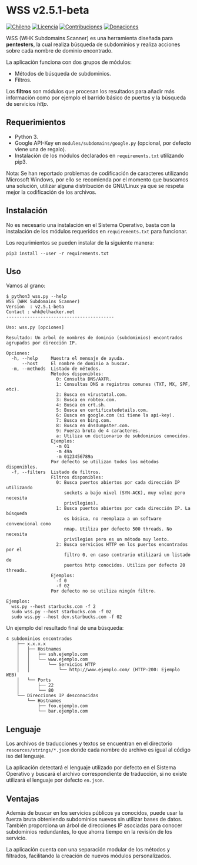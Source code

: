 # WSS v2.5.1-beta

[![Chileno](https://img.shields.io/badge/From-Chile-blue.svg)](https://es.wikipedia.org/wiki/Chile)
[![Licencia](https://img.shields.io/badge/license-GPL%20(%3E%3D%202)-blue.svg)](https://www.gnu.org/licenses/gpl-3.0.html)
[![Contribuciones](https://img.shields.io/badge/contributions-welcome-blue.svg)](https://github.com/WHK102/wss/issues)
[![Donaciones](https://img.shields.io/badge/Donate-PayPal-blue.svg)](https://paypal.me/whk102)

WSS (WHK Subdomains Scanner) es una herramienta diseñada para **pentesters**, la
cual realiza búsqueda de subdominios y realiza acciones sobre cada nombre de
dominio encontrado.

La aplicación funciona con dos grupos de módulos:

- Métodos de búsqueda de subdominios.
- Filtros.

Los **filtros** son módulos que procesan los resultados para añadir más
información como por ejemplo el barrido básico de puertos y la búsqueda de
servicios *http*.


## Requerimientos

- Python 3.
- Google API-Key en `modules/subdomains/google.py` (opcional, por defecto viene
  una de regalo).
- Instalación de los módulos declarados en `requirements.txt` utilizando pip3.

Nota: Se han reportado problemas de codificación de caracteres utilizando
Microsoft Windows, por ello se recomienda por el momento que buscamos una
solución, utilizar alguna distribución de GNU/Linux ya que se respeta mejor
la codificación de los archivos.


## Instalación

No es necesario una instalación en el Sistema Operativo, basta con la
instalación de los módulos requeridos en `requirements.txt` para funcionar.

Los requrimientos se pueden instalar de la siguiente manera:

    pip3 install --user -r requirements.txt


## Uso

Vamos al grano:

    $ python3 wss.py --help
    WSS (WHK Subdomains Scanner)
    Version  : v2.5.1-beta
    Contact : whk@elhacker.net
    -----------------------------------------
       
    Uso: wss.py [opciones]
       
    Resultado: Un arbol de nombres de dominio (subdominios) encontrados 
    agrupados por dirección IP.
       
    Opciones:
      -h, --help     Muestra el mensaje de ayuda.
          --host     El nombre de dominio a buscar.
      -m, --methods  Listado de métodos.
                     Métodos disponibles:
                       0: Consulta DNS/AXFR.
                       1: Consultas DNS a registros comunes (TXT, MX, SPF, etc).
                       2: Busca en virustotal.com.
                       3: Busca en robtex.com.
                       4: Busca en crt.sh.
                       5: Busca en certificatedetails.com.
                       6: Busca en google.com (si tiene la api-key).
                       7: Busca en bing.com.
                       8: Busca en dnsdumpster.com.
                       9: Fuerza bruta de 4 caracteres.
                       a: Utiliza un dictionario de subdominios conocidos.
                     Ejemplos:
                       -m 01
                       -m 49a
                       -m 0123456789a
                     Por defecto se utilizan todos los métodos disponibles.
      -f, --filters  Listado de filtros.
                     Filtros disponibles:
                       0: Busca puertos abiertos por cada dirección IP utilizando
                          sockets a bajo nivel (SYN-ACK), muy veloz pero necesita
                          privilegios).
                       1: Busca puertos abiertos por cada dirección IP. La búsqueda
                          es básica, no reemplaza a un software convencional como
                          nmap. Utiliza por defecto 500 threads. No necesita
                          privilegios pero es un método muy lento.
                       2: Busca servicios HTTP en los puertos encontrados por el
                          filtro 0, en caso contrario utilizará un listado de
                          puertos http conocidos. Utiliza por defecto 20 threads.
                     Ejemplos:
                       -f 0
                       -f 02
                     Por defecto no se utiliza ningún filtro.
       
    Ejemplos:
      wss.py --host starbucks.com -f 2
      sudo wss.py --host starbucks.com -f 02
      sudo wss.py --host dev.starbucks.com -f 02

Un ejemplo del resultado final de una búsqueda:

    4 subdominios encontrados
        ├── x.x.x.x
        │   ├── Hostnames
        │   │   ├── ssh.ejemplo.com
        │   │   └── www.ejemplo.com
        │   │       └── Servicios HTTP
        │   │           └── http://www.ejemplo.com/ (HTTP-200: Ejemplo WEB)
        │   └── Ports
        │       ├── 22
        │       └── 80
        └── Direcciones IP desconocidas
            └── Hostnames
                ├── foo.ejemplo.com
                └── bar.ejemplo.com
    

## Lenguaje

Los archivos de traducciones y textos se encuentran en el directorio
`resources/strings/*.json` donde cada nombre de archivo es igual al código iso
del lenguaje.

La aplicación detectará el lenguaje utilizado por defecto en el Sistema
Operativo y buscará el archivo correspondiente de traducción, si no existe
utilizará el lenguaje por defecto `en.json`.


## Ventajas

Además de buscar en los servicios públicos ya conocidos, puede usar la fuerza
bruta obteniendo subdominios nuevos sin utilizar bases de datos. También
proporciona un árbol de direcciones IP asociadas para conocer subdominios
redundantes, lo que ahorra tiempo en la revisión de los servicio.

La aplicación cuenta con una separación modular de los métodos y filtrados,
facilitando la creación de nuevos módulos personalizados.
